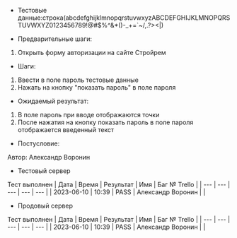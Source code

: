 * Тестовые данные:строка(abcdefghijklmnopqrstuvwxyzABCDEFGHIJKLMNOPQRSTUVWXYZ0123456789!@#$%^&*()-_+=`~/\,.?><|)


* Предварительные шаги:
1. Открыть форму авторизации на сайте Стройрем

* Шаги:
1. Ввести в поле пароль тестовые данные
2. Нажать на кнопку "показать пароль" в поле пароля


* Ожидаемый результат:
1. В поле пароль при вводе отображаются точки
2. После нажатия на кнопку показать пароль в поле пароля отображается введенный текст


* Постусловие:

Автор: Александр Воронин

* Тестовый сервер 

Тест выполнен
| Дата | Время | Результат | Имя | Баг № Trello |
| --- | --- | --- | --- | --- |
| 2023-06-10 | 10:39 | PASS | Александр Воронин |  | 

* Продовый сервер

Тест выполнен
| Дата | Время | Результат | Имя | Баг № Trello |
| --- | --- | --- | --- | --- |
| 2023-06-10 | 10:39 | PASS | Александр Воронин |  | 
